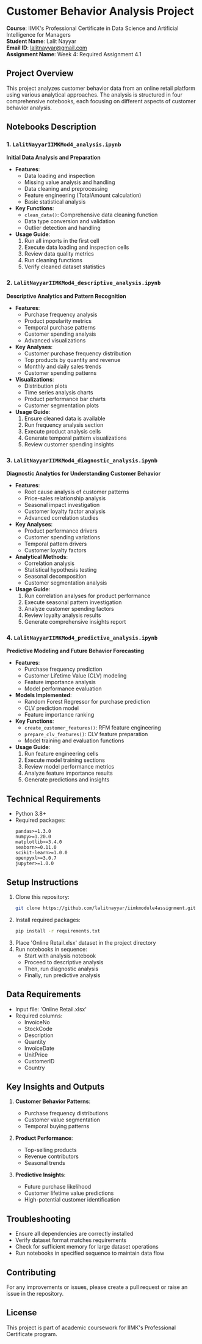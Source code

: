 # Customer Behavior Analysis Project

**Course**: IIMK's Professional Certificate in Data Science and Artificial Intelligence for Managers  
**Student Name**: Lalit Nayyar  
**Email ID**: lalitnayyar@gmail.com  
**Assignment Name**: Week 4: Required Assignment 4.1

## Project Overview
This project analyzes customer behavior data from an online retail platform using various analytical approaches. The analysis is structured in four comprehensive notebooks, each focusing on different aspects of customer behavior analysis.

## Notebooks Description

### 1. `LalitNayyarIIMKMod4_analysis.ipynb`
**Initial Data Analysis and Preparation**
- **Features**:
  - Data loading and inspection
  - Missing value analysis and handling
  - Data cleaning and preprocessing
  - Feature engineering (TotalAmount calculation)
  - Basic statistical analysis
- **Key Functions**:
  - `clean_data()`: Comprehensive data cleaning function
  - Data type conversion and validation
  - Outlier detection and handling
- **Usage Guide**:
  1. Run all imports in the first cell
  2. Execute data loading and inspection cells
  3. Review data quality metrics
  4. Run cleaning functions
  5. Verify cleaned dataset statistics

### 2. `LalitNayyarIIMKMod4_descriptive_analysis.ipynb`
**Descriptive Analytics and Pattern Recognition**
- **Features**:
  - Purchase frequency analysis
  - Product popularity metrics
  - Temporal purchase patterns
  - Customer spending analysis
  - Advanced visualizations
- **Key Analyses**:
  - Customer purchase frequency distribution
  - Top products by quantity and revenue
  - Monthly and daily sales trends
  - Customer spending patterns
- **Visualizations**:
  - Distribution plots
  - Time series analysis charts
  - Product performance bar charts
  - Customer segmentation plots
- **Usage Guide**:
  1. Ensure cleaned data is available
  2. Run frequency analysis section
  3. Execute product analysis cells
  4. Generate temporal pattern visualizations
  5. Review customer spending insights

### 3. `LalitNayyarIIMKMod4_diagnostic_analysis.ipynb`
**Diagnostic Analytics for Understanding Customer Behavior**
- **Features**:
  - Root cause analysis of customer patterns
  - Price-sales relationship analysis
  - Seasonal impact investigation
  - Customer loyalty factor analysis
  - Advanced correlation studies
- **Key Analyses**:
  - Product performance drivers
  - Customer spending variations
  - Temporal pattern drivers
  - Customer loyalty factors
- **Analytical Methods**:
  - Correlation analysis
  - Statistical hypothesis testing
  - Seasonal decomposition
  - Customer segmentation analysis
- **Usage Guide**:
  1. Run correlation analyses for product performance
  2. Execute seasonal pattern investigation
  3. Analyze customer spending factors
  4. Review loyalty analysis results
  5. Generate comprehensive insights report

### 4. `LalitNayyarIIMKMod4_predictive_analysis.ipynb`
**Predictive Modeling and Future Behavior Forecasting**
- **Features**:
  - Purchase frequency prediction
  - Customer Lifetime Value (CLV) modeling
  - Feature importance analysis
  - Model performance evaluation
- **Models Implemented**:
  - Random Forest Regressor for purchase prediction
  - CLV prediction model
  - Feature importance ranking
- **Key Functions**:
  - `create_customer_features()`: RFM feature engineering
  - `prepare_clv_features()`: CLV feature preparation
  - Model training and evaluation functions
- **Usage Guide**:
  1. Run feature engineering cells
  2. Execute model training sections
  3. Review model performance metrics
  4. Analyze feature importance results
  5. Generate predictions and insights

## Technical Requirements
- Python 3.8+
- Required packages:
  ```
  pandas>=1.3.0
  numpy>=1.20.0
  matplotlib>=3.4.0
  seaborn>=0.11.0
  scikit-learn>=1.0.0
  openpyxl>=3.0.7
  jupyter>=1.0.0
  ```

## Setup Instructions
1. Clone this repository:
   ```bash
   git clone https://github.com/lalitnayyar/iimkmodule4assignment.git
   ```
2. Install required packages:
   ```bash
   pip install -r requirements.txt
   ```
3. Place 'Online Retail.xlsx' dataset in the project directory
4. Run notebooks in sequence:
   - Start with analysis notebook
   - Proceed to descriptive analysis
   - Then, run diagnostic analysis
   - Finally, run predictive analysis

## Data Requirements
- Input file: 'Online Retail.xlsx'
- Required columns:
  - InvoiceNo
  - StockCode
  - Description
  - Quantity
  - InvoiceDate
  - UnitPrice
  - CustomerID
  - Country

## Key Insights and Outputs
1. **Customer Behavior Patterns**:
   - Purchase frequency distributions
   - Customer value segmentation
   - Temporal buying patterns

2. **Product Performance**:
   - Top-selling products
   - Revenue contributors
   - Seasonal trends

3. **Predictive Insights**:
   - Future purchase likelihood
   - Customer lifetime value predictions
   - High-potential customer identification

## Troubleshooting
- Ensure all dependencies are correctly installed
- Verify dataset format matches requirements
- Check for sufficient memory for large dataset operations
- Run notebooks in specified sequence to maintain data flow

## Contributing
For any improvements or issues, please create a pull request or raise an issue in the repository.

## License
This project is part of academic coursework for IIMK's Professional Certificate program.
